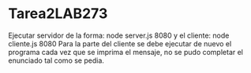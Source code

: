 # Tarea2LAB273
Ejecutar servidor de la forma: node server.js 8080 y el cliente: node cliente.js 8080
Para la parte del cliente se debe ejecutar de nuevo el programa cada vez que se imprima el mensaje, no se pudo completar el enunciado tal como se pedia.

